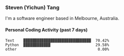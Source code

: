 ### Steven (Yichun) Tang

I'm a software engineer based in Melbourne, Australia.

#### Personal Coding Activity (past 7 days)
```
Text    ▓▓▓▓▓▓▓▓▓▓▓▓▓▓▓▓▓▓▓▓▓▓▓▓▓▓▓▓▓▓  70.42%
Python  ▓▓▓▓▓▓▓▓▓▓▓▓                    29.58%
other                                    0.00%
```
